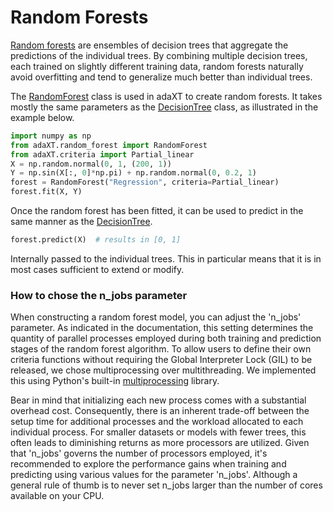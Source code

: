 # Random Forests

[Random forests](https://en.wikipedia.org/wiki/Random_forest) are ensembles of
decision trees that aggregate the predictions of the individual trees. By
combining multiple decision trees, each trained on slightly different training
data, random forests naturally avoid overfitting and tend to generalize much
better than individual trees.

The [RandomForest](../api_docs/RandomForest.md) class is used in adaXT to create
random forests. It takes mostly the same parameters as the
[DecisionTree](/docs/api_docs/DecisionTree.md) class, as illustrated in the
example below.

<!--TODO: Input checks need to be improved!-->
```python
import numpy as np
from adaXT.random_forest import RandomForest
from adaXT.criteria import Partial_linear
X = np.random.normal(0, 1, (200, 1))
Y = np.sin(X[:, 0]*np.pi) + np.random.normal(0, 0.2, 1)
forest = RandomForest("Regression", criteria=Partial_linear)
forest.fit(X, Y)
```

Once the random forest has been fitted, it can be used to predict in the same
manner as the [DecisionTree](../api_docs/DecisionTree.md).

```python
forest.predict(X)  # results in [0, 1]
```
Internally passed to
the individual trees. This in particular means that it is in most cases
sufficient to extend or modify.



### How to chose the n_jobs parameter

When constructing a random forest model, you can adjust the 'n_jobs' parameter.
As indicated in the documentation, this setting determines the quantity of
parallel processes employed during both training and prediction stages of the
random forest algorithm. To allow users to define their own criteria functions
without requiring the Global Interpreter Lock (GIL) to be released, we chose
multiprocessing over multithreading. We implemented this using Python's built-in
[multiprocessing](https://docs.python.org/3/library/multiprocessing.html)
library.

Bear in mind that initializing each new process comes with a substantial
overhead cost. Consequently, there is an inherent trade-off between the setup
time for additional processes and the workload allocated to each individual
process. For smaller datasets or models with fewer trees, this often leads to
diminishing returns as more processors are utilized. Given that 'n_jobs' governs
the number of processors employed, it's recommended to explore the performance
gains when training and predicting using various values for the parameter
'n_jobs'. Although a general rule of thumb is to never set n_jobs larger than
the number of cores available on your CPU.
